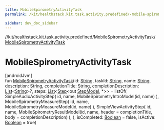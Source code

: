 ```yaml
---
title: MobileSpirometryActivityTask
permalink: /kit/healthstack.kit.task.activity.predefined/-mobile-spirometry-activity-task/-mobile-spirometry-activity-task.html

sidebar: dev_doc_sidebar
---
```

//[kit](../../../index.html)/[healthstack.kit.task.activity.predefined](../index.html)/[MobileSpirometryActivityTask](index.html)/[MobileSpirometryActivityTask](-mobile-spirometry-activity-task.html)



# MobileSpirometryActivityTask



[androidJvm]\
fun [MobileSpirometryActivityTask](-mobile-spirometry-activity-task.html)(id: [String](https://kotlinlang.org/api/latest/jvm/stdlib/kotlin/-string/index.html), taskId: [String](https://kotlinlang.org/api/latest/jvm/stdlib/kotlin/-string/index.html), name: [String](https://kotlinlang.org/api/latest/jvm/stdlib/kotlin/-string/index.html), description: [String](https://kotlinlang.org/api/latest/jvm/stdlib/kotlin/-string/index.html), completionTitle: [String](https://kotlinlang.org/api/latest/jvm/stdlib/kotlin/-string/index.html), completionDescription: [List](https://kotlinlang.org/api/latest/jvm/stdlib/kotlin.collections/-list/index.html)&lt;[String](https://kotlinlang.org/api/latest/jvm/stdlib/kotlin/-string/index.html)&gt;?, steps: [List](https://kotlinlang.org/api/latest/jvm/stdlib/kotlin.collections/-list/index.html)&lt;[Step](../../healthstack.kit.task.base/-step/index.html)&lt;out [StepModel](../../healthstack.kit.task.base/-step-model/index.html), *&gt;&gt; = listOf(
        SimpleAudioActivityStep(
            id, name, MobileSpirometryIntroModel(id, name)
        ),
        MobileSpirometryMeasureStep(
            id, name, MobileSpirometryMeasureModel(id, name)
        ),
        SimpleViewActivityStep(
            id, name, MobileSpirometryResultModel(id, name, header = completionTitle, body = completionDescription)
        ),
    ), isCompleted: [Boolean](https://kotlinlang.org/api/latest/jvm/stdlib/kotlin/-boolean/index.html) = false, isActive: [Boolean](https://kotlinlang.org/api/latest/jvm/stdlib/kotlin/-boolean/index.html) = true)





